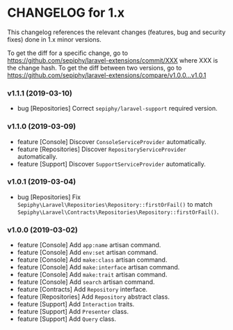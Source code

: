 CHANGELOG for 1.x
===================

This changelog references the relevant changes (features, bug and security fixes) done
in 1.x minor versions.

To get the diff for a specific change, go to https://github.com/sepiphy/laravel-extensions/commit/XXX where XXX is the change hash.
To get the diff between two versions, go to https://github.com/sepiphy/laravel-extensions/compare/v1.0.0...v1.0.1

### v1.1.1 (2019-03-10)

  * bug [Repositories] Correct `sepiphy/laravel-support` required version.

### v1.1.0 (2019-03-09)

  * feature [Console] Discover `ConsoleServiceProvider` automatically.
  * feature [Repositories] Discover `RepositoryServiceProvider` automatically.
  * feature [Support] Discover `SupportServiceProvider` automatically.

### v1.0.1 (2019-03-04)

  * bug [Repositories] Fix `Sepiphy\Laravel\Repositories\Repository::firstOrFail()` to match `Sepiphy\Laravel\Contracts\Repositories\Repository::firstOrFail()`.

### v1.0.0 (2019-03-02)

  * feature [Console] Add `app:name` artisan command.
  * feature [Console] Add `env:set` artisan command.
  * feature [Console] Add `make:class` artisan command.
  * feature [Console] Add `make:interface` artisan command.
  * feature [Console] Add `make:trait` artisan command.
  * feature [Console] Add `search` artisan command.
  * feature [Contracts] Add `Repository` interface.
  * feature [Repositories] Add `Repository` abstract class.
  * feature [Support] Add `Interaction` traits.
  * feature [Support] Add `Presenter` class.
  * feature [Support] Add `Query` class.
